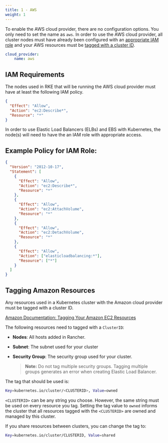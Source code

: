 ```yaml
---
title: 1 - AWS
weight: 1
---
```


To enable the AWS cloud provider, there are no configuration options. You only need to set the name as `aws`. In order to use the AWS cloud provider, all cluster nodes must have already been configured with an [appropriate IAM role](#iam-requirements) and your AWS resources must be [tagged with a cluster ID](#tagging-amazon-resources).

```yaml
cloud_provider:
    name: aws
```

## IAM Requirements

The nodes used in RKE that will be running the AWS cloud provider must have at least the following IAM policy.

```json
{
  "Effect": "Allow",
  "Action": "ec2:Describe*",
  "Resource": "*"
}
```

In order to use Elastic Load Balancers (ELBs) and EBS with Kubernetes, the node(s) will need to have the an IAM role with appropriate access.

## Example Policy for IAM Role:

```json
{
  "Version": "2012-10-17",
  "Statement": [
    {
      "Effect": "Allow",
      "Action": "ec2:Describe*",
      "Resource": "*"
    },
    {
      "Effect": "Allow",
      "Action": "ec2:AttachVolume",
      "Resource": "*"
    },
    {
      "Effect": "Allow",
      "Action": "ec2:DetachVolume",
      "Resource": "*"
    },
    {
      "Effect": "Allow",
      "Action": ["elasticloadbalancing:*"],
      "Resource": ["*"]
    }
  ]
}
```

## Tagging Amazon Resources

Any resources used in a Kubernetes cluster with the Amazon cloud provider must be tagged with a cluster ID.

[Amazon Documentation: Tagging Your Amazon EC2 Resources](https://docs.aws.amazon.com/AWSEC2/latest/UserGuide/Using_Tags.html)

The following resources need to tagged with a `ClusterID`:

- **Nodes**: All hosts added in Rancher.
- **Subnet**: The subnet used for your cluster
- **Security Group**: The security group used for your cluster.

	>**Note:** Do not tag multiple security groups. Tagging multiple groups generates an error when creating Elastic Load Balancer.

The tag that should be used is:

```bash
Key=kubernetes.io/cluster/<CLUSTERID>, Value=owned
```

`<CLUSTERID>` can be any string you choose. However, the same string must be used on every resource you tag. Setting the tag value to `owned` informs the cluster that all resources tagged with the `<CLUSTERID>` are owned and managed by this cluster.

If you share resources between clusters, you can change the tag to:

```bash
Key=kubernetes.io/cluster/CLUSTERID, Value=shared
```
